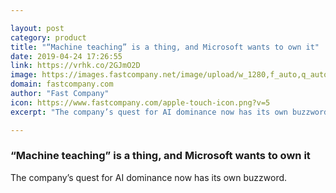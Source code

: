 ```yaml
---

layout: post
category: product
title: "“Machine teaching” is a thing, and Microsoft wants to own it"
date: 2019-04-24 17:26:55
link: https://vrhk.co/2GJmO2D
image: https://images.fastcompany.net/image/upload/w_1280,f_auto,q_auto,fl_lossy/wp-cms/uploads/2019/04/p-1-microsoft.jpg
domain: fastcompany.com
author: "Fast Company"
icon: https://www.fastcompany.com/apple-touch-icon.png?v=5
excerpt: "The company’s quest for AI dominance now has its own buzzword."

---
```


### “Machine teaching” is a thing, and Microsoft wants to own it

The company’s quest for AI dominance now has its own buzzword.
